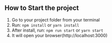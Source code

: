 
## How to Start the project

1.  Go to your project folder from your terminal
2.  Run: `npm install` or `yarn install`
3.  After install, run: `npm run start` or `yarn start`
4.  It will open your browser(http://localhost:3000)


